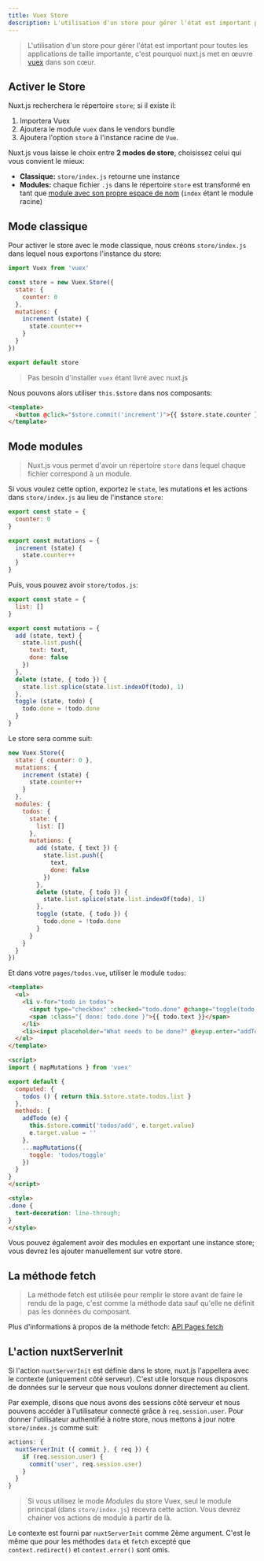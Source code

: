 ```yaml
---
title: Vuex Store
description: L'utilisation d'un store pour gérer l'état est important pour toutes les applications de taille importante, c'est pourquoi nuxt.js met en œuvre Vuex dans son cœur.
---
```


> L'utilisation d'un store pour gérer l'état est important pour toutes les applications de taille importante, c'est pourquoi nuxt.js met en œuvre [vuex](https://github.com/vuejs/vuex) dans son cœur.

## Activer le Store

Nuxt.js recherchera le répertoire `store`; si il existe il:

1. Importera Vuex
2. Ajoutera le module `vuex` dans le vendors bundle
3. Ajoutera l'option `store` à l'instance racine de `Vue`.

Nuxt.js vous laisse le choix entre **2 modes de store**, choisissez celui qui vous convient le mieux:
- **Classique:** `store/index.js` retourne une instance
- **Modules:** chaque fichier `.js` dans le répertoire `store` est transformé en tant que [module avec son propre espace de nom](http://vuex.vuejs.org/en/modules.html) (`index` étant le module racine)

## Mode classique

Pour activer le store avec le mode classique, nous créons `store/index.js` dans lequel nous exportons l'instance du store:

```js
import Vuex from 'vuex'

const store = new Vuex.Store({
  state: {
    counter: 0
  },
  mutations: {
    increment (state) {
      state.counter++
    }
  }
})

export default store
```

> Pas besoin d'installer `vuex` étant livré avec nuxt.js

Nous pouvons alors utiliser `this.$store` dans nos composants:

```html
<template>
  <button @click="$store.commit('increment')">{{ $store.state.counter }}</button>
</template>
```

## Mode modules

> Nuxt.js vous permet d'avoir un répertoire `store` dans lequel chaque fichier correspond à un module.

Si vous voulez cette option, exportez le `state`, les mutations et les actions dans `store/index.js` au lieu de l'instance `store`:

```js
export const state = {
  counter: 0
}

export const mutations = {
  increment (state) {
    state.counter++
  }
}
```

Puis, vous pouvez avoir `store/todos.js`:
```js
export const state = {
  list: []
}

export const mutations = {
  add (state, text) {
    state.list.push({
      text: text,
      done: false
    })
  },
  delete (state, { todo }) {
    state.list.splice(state.list.indexOf(todo), 1)
  },
  toggle (state, todo) {
    todo.done = !todo.done
  }
}
```

Le store sera comme suit:
```js
new Vuex.Store({
  state: { counter: 0 },
  mutations: {
    increment (state) {
      state.counter++
    }
  },
  modules: {
    todos: {
      state: {
        list: []
      },
      mutations: {
        add (state, { text }) {
          state.list.push({
            text,
            done: false
          })
        },
        delete (state, { todo }) {
          state.list.splice(state.list.indexOf(todo), 1)
        },
        toggle (state, { todo }) {
          todo.done = !todo.done
        }
      }
    }
  }
})
```

Et dans votre `pages/todos.vue`, utiliser le module `todos`:

```html
<template>
  <ul>
    <li v-for="todo in todos">
      <input type="checkbox" :checked="todo.done" @change="toggle(todo)">
      <span :class="{ done: todo.done }">{{ todo.text }}</span>
    </li>
    <li><input placeholder="What needs to be done?" @keyup.enter="addTodo"></li>
  </ul>
</template>

<script>
import { mapMutations } from 'vuex'

export default {
  computed: {
    todos () { return this.$store.state.todos.list }
  },
  methods: {
    addTodo (e) {
      this.$store.commit('todos/add', e.target.value)
      e.target.value = ''
    },
    ...mapMutations({
      toggle: 'todos/toggle'
    })
  }
}
</script>

<style>
.done {
  text-decoration: line-through;
}
</style>
```

<div class="Alert">Vous pouvez également avoir des modules en exportant une instance store; vous devrez les ajouter manuellement sur votre store.

## La méthode fetch

> La méthode fetch est utilisée pour remplir le store avant de faire le rendu de la page, c'est comme la méthode data sauf qu'elle ne définit pas les données du composant.

Plus d'informations à propos de la méthode fetch: [API Pages fetch](/api/pages-fetch)

## L'action nuxtServerInit

Si l'action `nuxtServerInit` est définie dans le store, nuxt.js l'appellera avec le contexte (uniquement côté serveur). C'est utile lorsque nous disposons de données sur le serveur que nous voulons donner directement au client.

Par exemple, disons que nous avons des sessions côté serveur et nous pouvons accéder à l'utilisateur connecté grâce à `req.session.user`. Pour donner l'utilisateur authentifié à notre store, nous mettons à jour notre `store/index.js` comme suit:

```js
actions: {
  nuxtServerInit ({ commit }, { req }) {
    if (req.session.user) {
      commit('user', req.session.user)
    }
  }
}
```

> Si vous utilisez le mode _Modules_ du store Vuex, seul le module principal (dans `store/index.js`) recevra cette action. Vous devrez chainer vos actions de module à partir de là.

Le contexte est fourni par `nuxtServerInit` comme 2ème argument. C'est le même que pour les méthodes `data` et `fetch` excepté que `context.redirect()` et `context.error()` sont omis.
